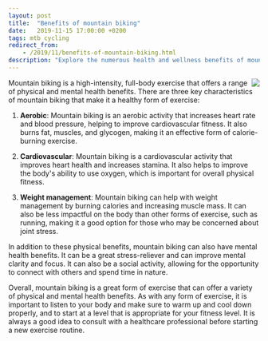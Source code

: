 ```yaml
---
layout: post
title:  "Benefits of mountain biking"
date:   2019-11-15 17:00:00 +0200
tags: mtb cycling
redirect_from:
    - /2019/11/benefits-of-mountain-biking.html
description: "Explore the numerous health and wellness benefits of mountain biking. Learn how this outdoor activity can improve physical fitness, mental well-being, and overall quality of life. Whether you're a beginner or an experienced rider, discover how mountain biking can benefit you."
---
```


<img style="float: right;" src="https://i.imgur.com/mBJvvdRm.jpg?1">
Mountain biking is a high-intensity, full-body exercise that offers a range of physical and mental health benefits. There are three key characteristics of mountain biking that make it a healthy form of exercise:

1. **Aerobic**: Mountain biking is an aerobic activity that increases heart rate and blood pressure, helping to improve cardiovascular fitness. It also burns fat, muscles, and glycogen, making it an effective form of calorie-burning exercise.

2. **Cardiovascular**: Mountain biking is a cardiovascular activity that improves heart health and increases stamina. It also helps to improve the body's ability to use oxygen, which is important for overall physical fitness.

3. **Weight management**: Mountain biking can help with weight management by burning calories and increasing muscle mass. It can also be less impactful on the body than other forms of exercise, such as running, making it a good option for those who may be concerned about joint stress.

In addition to these physical benefits, mountain biking can also have mental health benefits. It can be a great stress-reliever and can improve mental clarity and focus. It can also be a social activity, allowing for the opportunity to connect with others and spend time in nature.

Overall, mountain biking is a great form of exercise that can offer a variety of physical and mental health benefits. As with any form of exercise, it is important to listen to your body and make sure to warm up and cool down properly, and to start at a level that is appropriate for your fitness level. It is always a good idea to consult with a healthcare professional before starting a new exercise routine.
